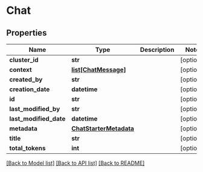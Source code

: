 # Chat

## Properties
Name | Type | Description | Notes
------------ | ------------- | ------------- | -------------
**cluster_id** | **str** |  | [optional] 
**context** | [**list[ChatMessage]**](ChatMessage.md) |  | [optional] 
**created_by** | **str** |  | [optional] 
**creation_date** | **datetime** |  | [optional] 
**id** | **str** |  | [optional] 
**last_modified_by** | **str** |  | [optional] 
**last_modified_date** | **datetime** |  | [optional] 
**metadata** | [**ChatStarterMetadata**](ChatStarterMetadata.md) |  | [optional] 
**title** | **str** |  | [optional] 
**total_tokens** | **int** |  | [optional] 

[[Back to Model list]](../README.md#documentation-for-models) [[Back to API list]](../README.md#documentation-for-api-endpoints) [[Back to README]](../README.md)

